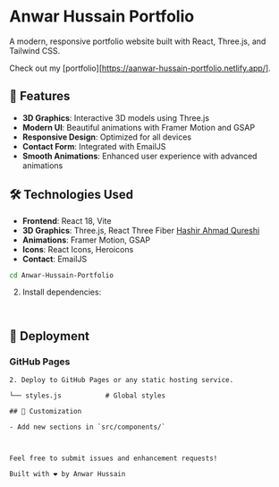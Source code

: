 # Anwar Hussain Portfolio

A modern, responsive portfolio website built with React, Three.js, and Tailwind CSS.

Check out my [portfolio][https://aanwar-hussain-portfolio.netlify.app/].

## 🚀 Features

- **3D Graphics**: Interactive 3D models using Three.js
- **Modern UI**: Beautiful animations with Framer Motion and GSAP
- **Responsive Design**: Optimized for all devices
- **Contact Form**: Integrated with EmailJS
- **Smooth Animations**: Enhanced user experience with advanced animations

## 🛠️ Technologies Used

- **Frontend**: React 18, Vite
- **3D Graphics**: Three.js, React Three Fiber
  [Hashir Ahmad Qureshi](https://www.linkedin.com/in/hashirr-qureshi/)
- **Animations**: Framer Motion, GSAP
- **Icons**: React Icons, Heroicons
- **Contact**: EmailJS

```bash
cd Anwar-Hussain-Portfolio
```

2. Install dependencies:

```bash

```

```bash

```

## 🚀 Deployment

### GitHub Pages

```
2. Deploy to GitHub Pages or any static hosting service.

└── styles.js           # Global styles

## 🎨 Customization

- Add new sections in `src/components/`



Feel free to submit issues and enhancement requests!

Built with ❤️ by Anwar Hussain
```
